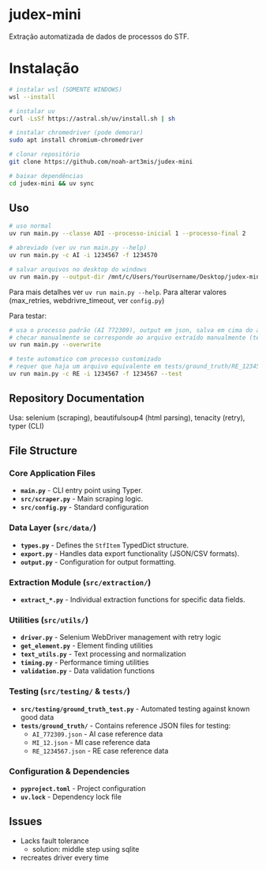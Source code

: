 # judex-mini

Extração automatizada de dados de processos do STF.

# Instalação

```bash
# instalar wsl (SOMENTE WINDOWS)
wsl --install

# instalar uv
curl -LsSf https://astral.sh/uv/install.sh | sh

# instalar chromedriver (pode demorar)
sudo apt install chromium-chromedriver

# clonar repositório
git clone https://github.com/noah-art3mis/judex-mini

# baixar dependências
cd judex-mini && uv sync
```

## Uso

```bash
# uso normal
uv run main.py --classe ADI --processo-inicial 1 --processo-final 2

# abreviado (ver uv run main.py --help)
uv run main.py -c AI -i 1234567 -f 1234570

# salvar arquivos no desktop do windows
uv run main.py --output-dir /mnt/c/Users/YourUsername/Desktop/judex-mini
```

Para mais detalhes ver `uv run main.py --help`. Para alterar valores (max_retries, webdrivre_timeout, ver `config.py`)

Para testar:

```bash
# usa o processo padrão (AI 772309), output em json, salva em cima do arquivo
# checar manualmente se corresponde ao arquivo extraído manualmente (tests/ground_truth/AI_772309.json)
uv run main.py --overwrite

# teste automatico com processo customizado
# requer que haja um arquivo equivalente em tests/ground_truth/RE_1234567.json
uv run main.py -c RE -i 1234567 -f 1234567 --test
```

## Repository Documentation

Usa: selenium (scraping), beautifulsoup4 (html parsing), tenacity (retry), typer (CLI)

## File Structure

### Core Application Files

-   **`main.py`** - CLI entry point using Typer.
-   **`src/scraper.py`** - Main scraping logic.
-   **`src/config.py`** - Standard configuration

### Data Layer (`src/data/`)

-   **`types.py`** - Defines the `StfItem` TypedDict structure.
-   **`export.py`** - Handles data export functionality (JSON/CSV formats).
-   **`output.py`** - Configuration for output formatting.

### Extraction Module (`src/extraction/`)

-   **`extract_*.py`** - Individual extraction functions for specific data fields.

### Utilities (`src/utils/`)

-   **`driver.py`** - Selenium WebDriver management with retry logic
-   **`get_element.py`** - Element finding utilities
-   **`text_utils.py`** - Text processing and normalization
-   **`timing.py`** - Performance timing utilities
-   **`validation.py`** - Data validation functions

### Testing (`src/testing/` & `tests/`)

-   **`src/testing/ground_truth_test.py`** - Automated testing against known good data
-   **`tests/ground_truth/`** - Contains reference JSON files for testing:
    -   `AI_772309.json` - AI case reference data
    -   `MI_12.json` - MI case reference data
    -   `RE_1234567.json` - RE case reference data

### Configuration & Dependencies

-   **`pyproject.toml`** - Project configuration
-   **`uv.lock`** - Dependency lock file

## Issues

-   Lacks fault tolerance
    -   solution: middle step using sqlite
-   recreates driver every time